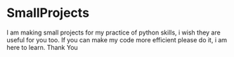 # SmallProjects
I am making small projects for my practice of python skills, i wish they are useful for you too. 
If you can make my code more efficient please do it, i am here to learn.
Thank You
